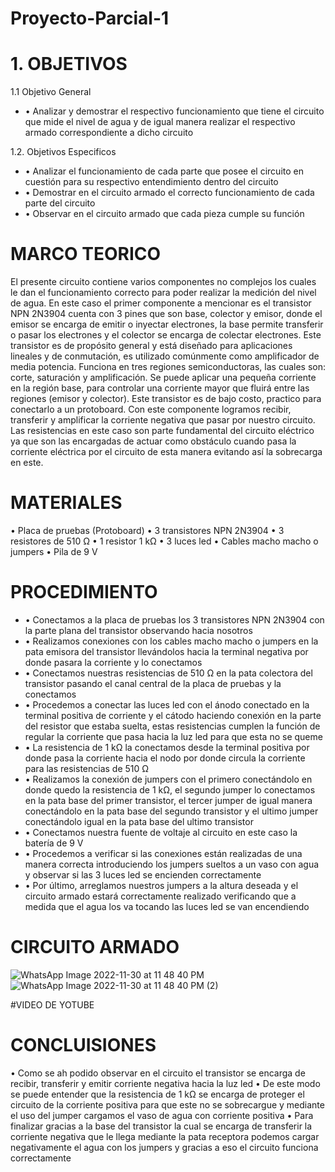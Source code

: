 # Proyecto-Parcial-1
# 1. OBJETIVOS 
1.1 Objetivo General 
* •	Analizar y demostrar el respectivo funcionamiento que tiene el circuito que mide el nivel de agua y de igual manera realizar el respectivo armado correspondiente a dicho circuito 

1.2. Objetivos Especificos
*  •	Analizar el funcionamiento de cada parte que posee el circuito en cuestión para su respectivo entendimiento dentro del circuito 
*  •	Demostrar en el circuito armado el correcto funcionamiento de cada parte del circuito
*  •	Observar en el circuito armado que cada pieza cumple su función 

# MARCO TEORICO 
El presente circuito contiene varios componentes no complejos los cuales le dan el funcionamiento correcto para poder realizar la medición del nivel de agua.
En este caso el primer componente a mencionar es el transistor NPN 2N3904 cuenta con 3 pines que son base, colector y emisor, donde el emisor se encarga de emitir o inyectar electrones, la base permite transferir o pasar los electrones y el colector se encarga de colectar electrones. Este transistor es de propósito general y está diseñado para aplicaciones lineales y de conmutación, es utilizado comúnmente como amplificador de media potencia. Funciona en tres regiones semiconductoras, las cuales son: corte, saturación y amplificación. Se puede aplicar una pequeña corriente en la región base, para controlar una corriente mayor que fluirá entre las regiones (emisor y colector). Este transistor es de bajo costo, practico para conectarlo a un protoboard. Con este componente logramos recibir, transferir y amplificar la corriente negativa que pasar por nuestro circuito.
Las resistencias en este caso son parte fundamental del circuito eléctrico ya que son las encargadas de actuar como obstáculo cuando pasa la corriente eléctrica por el circuito de esta manera evitando así la sobrecarga en este.
# MATERIALES
•	Placa de pruebas (Protoboard)
•	3 transistores NPN 2N3904
•	3 resistores de 510 Ω
•	1 resistor 1 kΩ
•	3 luces led 
•	Cables macho macho o jumpers
•	Pila de 9 V
# PROCEDIMIENTO 
* •	Conectamos a la placa de pruebas los 3 transistores NPN 2N3904 con la parte plana del transistor observando hacia nosotros
*  •	Realizamos conexiones con los cables macho macho o jumpers en la pata emisora del transistor llevándolos hacia la terminal negativa por donde pasara la corriente y lo conectamos 
*  •	Conectamos nuestras resistencias de 510 Ω en la pata colectora del transistor pasando el canal central de la placa de pruebas y la conectamos 
*  •	Procedemos a conectar las luces led con el ánodo conectado en la terminal positiva de corriente y el cátodo haciendo conexión en la parte del resistor que estaba suelta, estas resistencias cumplen la función de regular la corriente que pasa hacia la luz led para que esta no se queme 
*  •	La resistencia de 1 kΩ la conectamos desde la terminal positiva por donde pasa la corriente hacia el nodo por donde circula la corriente para las resistencias de 510 Ω
*  •	Realizamos la conexión de jumpers con el primero conectándolo en donde quedo la resistencia de 1 kΩ, el segundo jumper lo conectamos en la pata base del primer transistor, el tercer jumper de igual manera conectándolo en la pata base del segundo transistor y el ultimo jumper conectándolo igual en la pata base del ultimo transistor 
*  •	Conectamos nuestra fuente de voltaje al circuito en este caso la batería de 9 V
*  •	Procedemos a verificar si las conexiones están realizadas de una manera correcta introduciendo los jumpers sueltos a un vaso con agua y observar si las 3 luces led se encienden correctamente 
*  •	Por último, arreglamos nuestros jumpers a la altura deseada y el circuito armado estará correctamente realizado verificando que a medida que el agua los va tocando las luces led se van encendiendo

# CIRCUITO ARMADO
![WhatsApp Image 2022-11-30 at 11 48 40 PM](https://user-images.githubusercontent.com/116832991/205121868-4188f7f6-8d5a-407f-a74f-bcd56cf89c14.jpeg)
![WhatsApp Image 2022-11-30 at 11 48 40 PM (2)](https://user-images.githubusercontent.com/116832991/205122127-011ee8f7-550a-4de7-bf35-abdd7304804e.jpeg)

#VIDEO DE YOTUBE
# CONCLUISIONES 
•	Como se ah podido observar en el circuito el transistor se encarga de recibir, transferir y emitir corriente negativa hacia la luz led 
•	De este modo se puede entender que la resistencia de 1 kΩ se encarga de proteger el circuito de la corriente positiva para que este no se sobrecargue y mediante el uso del jumper cargamos el vaso de agua con corriente positiva 
•	Para finalizar gracias a la base del transistor la cual se encarga de transferir la corriente negativa que le llega mediante la pata receptora podemos cargar negativamente el agua con los jumpers y gracias a eso el circuito funciona correctamente   

